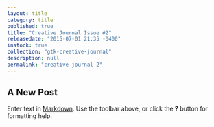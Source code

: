 ```yaml
---
layout: title
category: title
published: true
title: "Creative Journal Issue #2"
releasedate: "2015-07-01 21:35 -0400"
instock: true
collection: "gtk-creative-journal"
description: null
permalink: "creative-journal-2"
---
```



## A New Post

Enter text in [Markdown](http://daringfireball.net/projects/markdown/). Use the toolbar above, or click the **?** button for formatting help.
